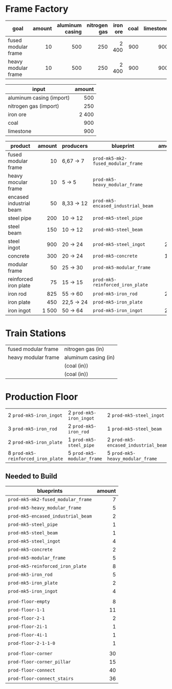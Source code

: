 # Frame Factory

| goal                | amount | aluminum casing | nitrogen gas | iron ore | coal | limestone |
|---------------------|-------:|----------------:|-------------:|---------:|-----:|----------:|
| fused modular frame |     10 |             500 |          250 |    2 400 |  900 |       900 |
| heavy modular frame |     10 |             500 |          250 |    2 400 |  900 |       900 |

| input                    | amount |
|--------------------------|-------:|
| aluminum casing (import) |    500 |
| nitrogen gas (import)    |    250 |
| iron ore                 |  2 400 |
| coal                     |    900 |
| limestone                |    900 |

| product                 | amount | producers      | blueprint                          | amount |
|-------------------------|-------:|----------------|------------------------------------|-------:|
| fused modular frame     |     10 | 6,67 &rarr; 7  | `prod-mk5-mk2-fused_modular_frame` |      7 |
| heavy mocular frame     |     10 | 5 &rarr; 5     | `prod-mk5-heavy_modular_frame`     |      5 |
| encased industrial beam |     50 | 8,33 &rarr; 12 | `prod-mk5-encased_industrial_beam` |      2 |
| steel pipe              |    200 | 10 &rarr; 12   | `prod-mk5-steel_pipe`              |      1 |
| steel beam              |    150 | 10 &rarr; 12   | `prod-mk5-steel_beam`              |      1 |
| steel ingot             |    900 | 20 &rarr; 24   | `prod-mk5-steel_ingot`             |  2 + 2 |
| concrete                |    300 | 20 &rarr; 24   | `prod-mk5-concrete`                |  1 + 1 |
| modular frame           |     50 | 25 &rarr; 30   | `prod-mk5-modular_frame`           |      5 |
| reinforced iron plate   |     75 | 15 &rarr; 15   | `prod-mk5-reinforced_iron_plate`   |      5 |
| iron rod                |    825 | 55 &rarr; 60   | `prod-mk5-iron_rod`                |  2 + 3 |
| iron plate              |    450 | 22,5 &rarr; 24 | `prod-mk5-iron_plate`              |      2 |
| iron ingot              |  1 500 | 50 &rarr; 64   | `prod-mk5-iron_ingot`              |  2 + 2 |

# Train Stations
|                     |                      |
|---------------------|----------------------|
| fused modular frame | nitrogen gas (in)    |
| heavy modular frame | aluminum casing (in) |
|                     | (coal (in))          |
|                     | (coal (in))          |

# Production Floor
|                                    |                            |                                      |                                      |
|------------------------------------|----------------------------|--------------------------------------|--------------------------------------|
| 2 `prod-mk5-iron_ingot`            | 2 `prod-mk5-iron_ingot`    | 2 `prod-mk5-steel_ingot`             | 2 `prod-mk5-steel_ingot`             |
| 3 `prod-mk5-iron_rod`              | 2 `prod-mk5-iron_rod`      | 1 `prod-mk5-steel_beam`              | 1 `prod-mk5-concrete`                |
| 2 `prod-mk5-iron_plate`            | 1 `prod-mk5-steel_pipe`    | 2 `prod-mk5-encased_industrial_beam` | 1 `prod-mk5-concrete`                |
| 8 `prod-mk5-reinforced_iron_plate` | 5 `prod-mk5-modular_frame` | 5 `prod-mk5-heavy_modular_frame`     | 7 `prod-mk5-mk2-fused_modular_frame` |

## Needed to Build

| blueprints                         | amount |
|------------------------------------|-------:|
| `prod-mk5-mk2-fused_modular_frame` |      7 |
| `prod-mk5-heavy_modular_frame`     |      5 |
| `prod-mk5-encased_industrial_beam` |      2 |
| `prod-mk5-steel_pipe`              |      1 |
| `prod-mk5-steel_beam`              |      1 |
| `prod-mk5-steel_ingot`             |      4 |
| `prod-mk5-concrete`                |      2 |
| `prod-mk5-modular_frame`           |      5 |
| `prod-mk5-reinforced_iron_plate`   |      8 |
| `prod-mk5-iron_rod`                |      5 |
| `prod-mk5-iron_plate`              |      2 |
| `prod-mk5-iron_ingot`              |      4 |
|                                    |        |
| `prod-floor-empty`                 |      8 |
| `prod-floor-1-1`                   |     11 |
| `prod-floor-2-1`                   |      2 |
| `prod-floor-2i-1`                  |      1 |
| `prod-floor-4i-1`                  |      1 |
| `prod-floor-2-1-1-0`               |      1 |
|                                    |        |
| `prod-floor-corner`                |     30 |
| `prod-floor-corner_pillar`         |     15 |
| `prod-floor-connect`               |     40 |
| `prod-floor-connect_stairs`        |     36 |
